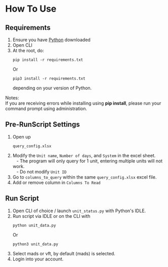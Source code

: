 # How To Use

## Requirements
1. Ensure you have [Python](https://www.python.org/downloads/) downloaded
2. Open CLI 
3. At the root, do:
    ```
    pip install -r requirements.txt
    ```
    Or
    ```
    pip3 install -r requirements.txt
    ```
    depending on your version of Python.

Notes:  
If you are receiving errors while installing using **pip install**, please run your command prompt using administration.

## Pre-RunScript Settings
1. Open up
    ```
    query_config.xlsx
    ```
2. Modify the ```Unit name```, ```Number of days```, and ```System``` in the excel sheet.  
&nbsp;&nbsp; - The program will only query for 1 unit, entering multiple units will not work.  
&nbsp;&nbsp; - Do not modify ```Unit ID```
3. Go to ```columns_to_query``` within the same ```query_config.xlsx``` excel file.
5. Add or remove column in ```Columns To Read```

## Run Script
1. Open CLI of choice / launch `unit_status.py` with Python's IDLE.
2. Run script via IDLE or on the CLI with 
    ```
    python unit_data.py
    ```
    Or
    ```
    python3 unit_data.py
    ```
3. Select mads or vft, by default (mads) is selected.
4. Login into your account.
